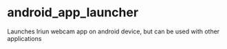 # android_app_launcher
Launches Iriun webcam app on android device, but can be used with other applications
